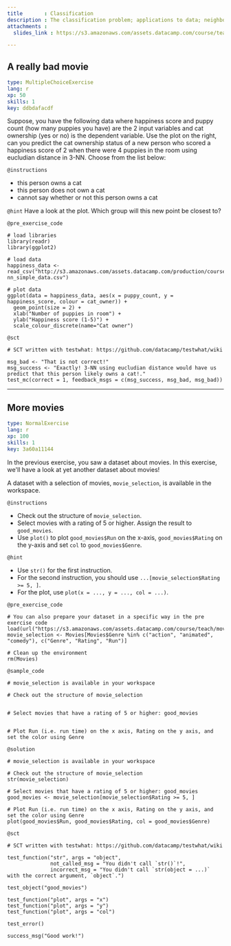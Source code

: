 ```yaml
---
title       : Classification
description : The classification problem; applications to data; neighbourhood methods and majority vote.
attachments :
  slides_link : https://s3.amazonaws.com/assets.datacamp.com/course/teach/slides_example.pdf

---
```

## A really bad movie

```yaml
type: MultipleChoiceExercise
lang: r
xp: 50
skills: 1
key: ddbdafacdf
```

Suppose, you have the following data where happiness score and puppy count (how many puppies you have) are the 2 input variables and cat ownership (yes or no) is the dependent variable. Use the plot on the right, can you predict the cat ownership status of a new person who scored a happiness score of 2 when there were 4 puppies in the room using eucludian distance in 3-NN. Choose from the list below:

`@instructions`
- this person owns a cat
- this person does not own a cat
- cannot say whether or not this person owns a cat 


`@hint`
Have a look at the plot. Which group will this new point be closest to?

`@pre_exercise_code`
```{r}
# load libraries
library(readr)
library(ggplot2)

# load data
happiness_data <- read_csv("http://s3.amazonaws.com/assets.datacamp.com/production/course_6643/datasets/k-nn_simple_data.csv")

# plot data
ggplot(data = happiness_data, aes(x = puppy_count, y = happiness_score, colour = cat_owner)) +
  geom_point(size = 2) +
  xlab("Number of puppies in room") +
  ylab("Happiness score (1-5)") +
  scale_colour_discrete(name="Cat owner")
```

`@sct`
```{r}
# SCT written with testwhat: https://github.com/datacamp/testwhat/wiki

msg_bad <- "That is not correct!"
msg_success <- "Exactly! 3-NN using eucludian distance would have us predict that this person likely owns a cat!."
test_mc(correct = 1, feedback_msgs = c(msg_success, msg_bad, msg_bad))
```

---
## More movies

```yaml
type: NormalExercise
lang: r
xp: 100
skills: 1
key: 3a60a11144
```

In the previous exercise, you saw a dataset about movies. In this exercise, we'll have a look at yet another dataset about movies!

A dataset with a selection of movies, `movie_selection`, is available in the workspace.

`@instructions`
- Check out the structure of `movie_selection`.
- Select movies with a rating of 5 or higher. Assign the result to `good_movies`.
- Use `plot()` to  plot `good_movies$Run` on the x-axis, `good_movies$Rating` on the y-axis and set `col` to `good_movies$Genre`.

`@hint`
- Use `str()` for the first instruction.
- For the second instruction, you should use `...[movie_selection$Rating >= 5, ]`.
- For the plot, use `plot(x = ..., y = ..., col = ...)`.

`@pre_exercise_code`
```{r}
# You can also prepare your dataset in a specific way in the pre exercise code
load(url("https://s3.amazonaws.com/assets.datacamp.com/course/teach/movies.RData"))
movie_selection <- Movies[Movies$Genre %in% c("action", "animated", "comedy"), c("Genre", "Rating", "Run")]

# Clean up the environment
rm(Movies)
```

`@sample_code`
```{r}
# movie_selection is available in your workspace

# Check out the structure of movie_selection


# Select movies that have a rating of 5 or higher: good_movies


# Plot Run (i.e. run time) on the x axis, Rating on the y axis, and set the color using Genre

```

`@solution`
```{r}
# movie_selection is available in your workspace

# Check out the structure of movie_selection
str(movie_selection)

# Select movies that have a rating of 5 or higher: good_movies
good_movies <- movie_selection[movie_selection$Rating >= 5, ]

# Plot Run (i.e. run time) on the x axis, Rating on the y axis, and set the color using Genre
plot(good_movies$Run, good_movies$Rating, col = good_movies$Genre)
```

`@sct`
```{r}
# SCT written with testwhat: https://github.com/datacamp/testwhat/wiki

test_function("str", args = "object",
              not_called_msg = "You didn't call `str()`!",
              incorrect_msg = "You didn't call `str(object = ...)` with the correct argument, `object`.")

test_object("good_movies")

test_function("plot", args = "x")
test_function("plot", args = "y")
test_function("plot", args = "col")

test_error()

success_msg("Good work!")
```
